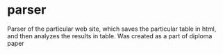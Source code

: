 # parser
Parser of the particular web site, which saves the particular table in html, and then analyzes the results in table. Was created as a part of diploma paper
